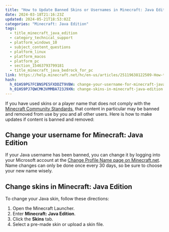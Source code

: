 ```yaml
---
title: "How to Update Banned Skins or Usernames in Minecraft: Java Edition"
date: 2024-03-18T21:16:23Z
updated: 2024-05-21T18:53:02Z
categories: "Minecraft: Java Edition"
tags:
  - title_minecraft_java_edition
  - category_technical_support
  - platform_windows_10
  - subject_content_questions
  - platform_linux
  - platform_macos
  - platform_pc
  - section_15463793799181
  - title_minecraft_java_bedrock_for_pc
link: https://help.minecraft.net/hc/en-us/articles/25119638122509-How-to-Update-Banned-Skins-or-Usernames-in-Minecraft-Java-Edition
hash:
  h_01HS9PG7FCBNSPE5FXDDZT9VBW: change-your-username-for-minecraft-java-edition
  h_01HS9PJ7QWCMK3VMMBA723J9XN: change-skins-in-minecraft-java-edition
---
```


If you have used skins or a player name that does not comply with the [Minecraft Community Standards](https://www.minecraft.net/en-us/community-standards), that content in particular may be banned and removed from use by you and all other users. Here is how to make updates if content is banned and removed:

## Change your username for Minecraft: Java Edition

If your Java username has been banned, you can change it by logging into your Microsoft account at the [Change Profile Name page on Minecraft.net](https://www.minecraft.net/en-us/msaprofile/mygames/editprofile). Name changes can only be done once every 30 days, so be sure to choose your new name wisely.

## Change skins in Minecraft: Java Edition

To change your Java skin, follow these directions:

1.  Open the Minecraft Launcher.
2.  Enter **Minecraft: Java Edition**.
3.  Click the **Skins** tab.
4.  Select a pre-made skin or upload a skin file.
